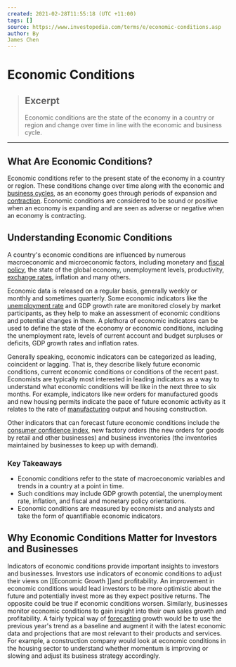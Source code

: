 ```yaml
---
created: 2021-02-28T11:55:18 (UTC +11:00)
tags: []
source: https://www.investopedia.com/terms/e/economic-conditions.asp
author: By
James Chen
---
```


# Economic Conditions

> ## Excerpt
> Economic conditions are the state of the economy in a country or region and change over time in line with the economic and business cycle.

---
## What Are Economic Conditions?

Economic conditions refer to the present state of the economy in a country or region. These conditions change over time along with the economic and [business cycles](https://www.investopedia.com/terms/b/businesscycle.asp), as an economy goes through periods of expansion and [contraction](https://www.investopedia.com/terms/c/contraction.asp). Economic conditions are considered to be sound or positive when an economy is expanding and are seen as adverse or negative when an economy is contracting.

## Understanding Economic Conditions

A country's economic conditions are influenced by numerous macroeconomic and microeconomic factors, including monetary and [fiscal policy](https://www.investopedia.com/terms/f/fiscalpolicy.asp), the state of the global economy, unemployment levels, productivity, [exchange rates](https://www.investopedia.com/terms/e/exchangerate.asp), inflation and many others.

Economic data is released on a regular basis, generally weekly or monthly and sometimes quarterly. Some economic indicators like the [unemployment rate](https://www.investopedia.com/terms/e/economic_indicator.asp) and GDP growth rate are monitored closely by market participants, as they help to make an assessment of economic conditions and potential changes in them. A plethora of economic indicators can be used to define the state of the economy or economic conditions, including the unemployment rate, levels of current account and budget surpluses or deficits, GDP growth rates and inflation rates.

Generally speaking, economic indicators can be categorized as leading, coincident or lagging. That is, they describe likely future economic conditions, current economic conditions or conditions of the recent past. Economists are typically most interested in leading indicators as a way to understand what economic conditions will be like in the next three to six months. For example, indicators like new orders for manufactured goods and new housing permits indicate the pace of future economic activity as it relates to the rate of [manufacturing](https://www.investopedia.com/terms/m/manufacturing.asp) output and housing construction.

Other indicators that can forecast future economic conditions include the [consumer confidence index](https://www.investopedia.com/terms/c/cci.asp), new factory orders (the new orders for goods by retail and other businesses) and business inventories (the inventories maintained by businesses to keep up with demand). 

### Key Takeaways

-   Economic conditions refer to the state of macroeconomic variables and trends in a country at a point in time.
-   Such conditions may include GDP growth potential, the unemployment rate, inflation, and fiscal and monetary policy orientations.
-   Economic conditions are measured by economists and analysts and take the form of quantifiable economic indicators.

## Why Economic Conditions Matter for Investors and Businesses

Indicators of economic conditions provide important insights to investors and businesses. Investors use indicators of economic conditions to adjust their views on [[Economic Growth ]]and profitability. An improvement in economic conditions would lead investors to be more optimistic about the future and potentially invest more as they expect positive returns. The opposite could be true if economic conditions worsen. Similarly, businesses monitor economic conditions to gain insight into their own sales growth and profitability. A fairly typical way of [forecasting](https://www.investopedia.com/terms/f/forecasting.asp) growth would be to use the previous year's trend as a baseline and augment it with the latest economic data and projections that are most relevant to their products and services. For example, a construction company would look at economic conditions in the housing sector to understand whether momentum is improving or slowing and adjust its business strategy accordingly.
